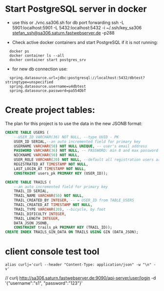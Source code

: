 
# Start PostgreSQL server in docker

- use this or ./vnc.sa306.sh  for db port forwarding
ssh -L 5901:localhost:5901 -L 5432:localhost:5432 -i ~/.ssh/key_sa306 stefan_ssh@sa306.saturn.fastwebserver.de -p288

- Check active docker containers and start PostgreSQL if it is not running: 

```
  docker ps
  docker container ls --all
  docker container start postgres_srv
```

- for new db connection use:

```
  spring.datasource.url=jdbc:postgresql://localhost:5432/dbtest?stringtype=unspecified
  spring.datasource.username=u4dbtest
  spring.datasource.password=pa554DbT
```

# Create project tables:
The plan for this project is to use the data in the new JSONB format:
```SQL
CREATE TABLE USERS (
    --USER_ID VARCHAR(36) NOT NULL, --type UUID - PK
    USER_ID SERIAL,--an auto incremented field for primary key
    USERNAME VARCHAR(50) NOT NULL UNIQUE, -- user's email address
    PASSWORD VARCHAR(36) NOT NULL, -- PASSWORD: min 8 and max password chars: 24 and it will be encryped one-way MD5 in 32 chars
    NICKNAME VARCHAR(50) NOT NULL,
    USER_ROLE VARCHAR(20) NOT NULL, --default all registration users are with role USER
    REGISTRATED_AT TIMESTAMP NOT NULL,
    LAST_LOGIN_AT TIMESTAMP NOT NULL,
    CONSTRAINT users_pk PRIMARY KEY (USER_ID));

CREATE TABLE TRAILS (
    --an auto incremented field for primary key
    TRAIL_ID SERIAL,
    TRAIL_NAME VARCHAR(50) NOT NULL,
    TRAIL_CREATED_BY INTEGER, -- = USER_ID from TABLE_USERS
    TRAIL_CREATED_AT TIMESTAMP NOT NULL,
    TRAIL_TYPE VARCHAR(20), --bicycle, by foot
    TRAIL_DIFICULTY INTEGER,
    TRAIL_LENGTH INTEGER,
    DATA_JSON JSONB,
    CONSTRAINT trails_pk PRIMARY KEY (TRAIL_ID));
CREATE INDEX TRAILS_GIN_DATA ON TRAILS USING GIN (DATA_JSON); 
```

# client console test tool
`
    alias curlj='curl --header "Content-Type: application/json" -w "\n" -v'
`

  // curlj http://sa306.saturn.fastwebserver.de:9090/api-server/user/login -d  '{"username":"s1", "password":"123"}'

